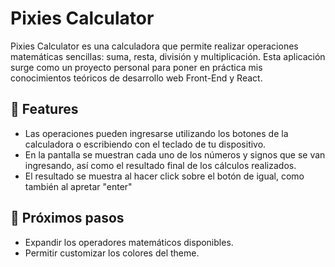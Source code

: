 # Pixies Calculator

Pixies Calculator es una calculadora que permite realizar operaciones matemáticas sencillas: suma, resta, división y multiplicación.
Esta aplicación surge como un proyecto personal para poner en práctica mis conocimientos teóricos de desarrollo web Front-End y React.

## :telescope: Features
* Las operaciones pueden ingresarse utilizando los botones de la calculadora o escribiendo con el teclado de tu dispositivo.
* En la pantalla se muestran cada uno de los números y signos que se van ingresando, así como el resultado final de los cálculos realizados.
* El resultado se muestra al hacer click sobre el botón de igual, como también al apretar "enter"

## :wrench: Próximos pasos
* Expandir los operadores matemáticos disponibles.
* Permitir customizar los colores del theme.